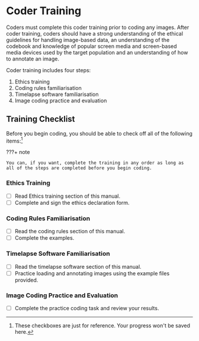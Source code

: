 # Coder Training

Coders must complete this coder training prior to coding any images.
After coder training, coders should have a strong understanding of the ethical guidelines for handling image-based data, an understanding of the codebook and knowledge of popular screen media and screen-based media devices used by the target population and an understanding of how to annotate an image.

Coder training includes four steps:

1. Ethics training
2. Coding rules familiarisation
3. Timelapse software familiarisation
4. Image coding practice and evaluation

## Training Checklist

Before you begin coding, you should be able to check off all of the following items:[^1]

???+ note

    You can, if you want, complete the training in any order as long as all of the steps are completed before you begin coding.

### Ethics Training

- [ ] Read Ethics training section of this manual.
- [ ] Complete and sign the ethics declaration form.

### Coding Rules Familiarisation

- [ ] Read the coding rules section of this manual.
- [ ] Complete the examples.

### Timelapse Software Familiarisation

- [ ] Read the timelapse software section of this manual.
- [ ] Practice loading and annotating images using the example files provided.

### Image Coding Practice and Evaluation

- [ ] Complete the practice coding task and review your results.

[^1]:
    These checkboxes are just for reference.
    Your progress won't be saved here.
